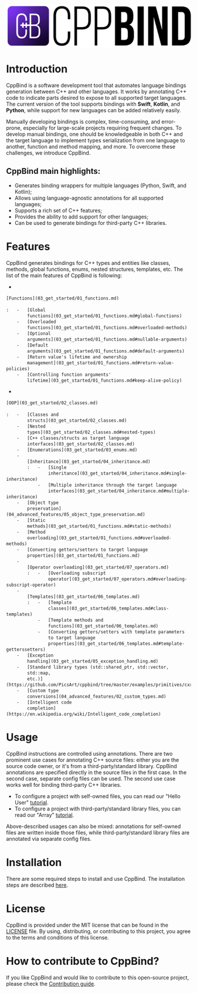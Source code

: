 
![](https://raw.githubusercontent.com/PicsArt/cppbind/master/docs/_static/img/cppbind-logo.svg)

# Introduction

CppBind is a software development tool that automates language bindings
generation between C++ and other languages. It works by annotating C++
code to indicate parts desired to expose to all supported target
languages. The current version of the tool supports bindings with
**Swift**, **Kotlin**, and **Python**, while support for new languages
can be added relatively easily.

Manually developing bindings is complex, time-consuming, and
error-prone, especially for large-scale projects requiring frequent
changes. To develop manual bindings, one should be knowledgeable in both
C++ and the target language to implement types serialization from one
language to another, function and method mapping, and more. To overcome
these challenges, we introduce CppBind.

## CppBind main highlights:

-   Generates binding wrappers for multiple languages (Python, Swift,
    and Kotlin);
-   Allows using language-agnostic annotations for all supported
    languages;
-   Supports a rich set of C++ features;
-   Provides the ability to add support for other languages;
-   Can be used to generate bindings for third-party C++ libraries.

# Features

CppBind generates bindings for C++ types and entities like classes,
methods, global functions, enums, nested structures, templates, etc. The
list of the main features of CppBind is following:

-   

    [Functions](03_get_started/01_functions.md)

    :   -   [Global
            functions](03_get_started/01_functions.md#global-functions)
        -   [Overloaded
            functions](03_get_started/01_functions.md#overloaded-methods)
        -   [Optional
            arguments](03_get_started/01_functions.md#nullable-arguments)
        -   [Default
            arguments](03_get_started/01_functions.md#default-arguments)
        -   [Return value's lifetime and ownership
            management](03_get_started/01_functions.md#return-value-policies)
        -   [Controlling function arguments'
            lifetime](03_get_started/01_functions.md#keep-alive-policy)

-   

    [OOP](03_get_started/02_classes.md)

    :   -   [Classes and
            structs](03_get_started/02_classes.md)
        -   [Nested
            types](03_get_started/02_classes.md#nested-types)
        -   [C++ classes/structs as target language
            interfaces](03_get_started/02_classes.md)
        -   [Enumerations](03_get_started/03_enums.md)
        -   
            [Inheritance](03_get_started/04_inheritance.md)
            :   -   [Single
                    inheritance](03_get_started/04_inheritance.md#single-inheritance)
                -   [Multiple inheritance through the target language
                    interfaces](03_get_started/04_inheritance.md#multiple-inheritance)
        -   [Object type
            preservation](04_advanced_features/05_object_type_preservation.md)
        -   [Static
            methods](03_get_started/01_functions.md#static-methods)
        -   [Method
            overloading](03_get_started/01_functions.md#overloaded-methods)
        -   [Converting getters/setters to target language
            properties](03_get_started/01_functions.md)
        -   
            [Operator overloading](03_get_started/07_operators.md)
            :   -   [Overloading subscript
                    operator](03_get_started/07_operators.md#overloading-subscript-operator)
        -   
            [Templates](03_get_started/06_templates.md)
            :   -   [Template
                    classes](03_get_started/06_templates.md#class-templates)
                -   [Template methods and
                    functions](03_get_started/06_templates.md)
                -   [Converting getters/setters with template parameters
                    to target language
                    properties](03_get_started/06_templates.md#template-getterssetters)
        -   [Exception
            handling](03_get_started/05_exception_handling.md)
        -   [Standard library types (std::shared_ptr, std::vector,
            std::map,
            etc.)](https://github.com/PicsArt/cppbind/tree/master/examples/primitives/cxx/containers)
        -   [Custom type
            conversions](04_advanced_features/02_custom_types.md)
        -   [Intelligent code
            completion](https://en.wikipedia.org/wiki/Intelligent_code_completion)

# Usage

CppBind instructions are controlled using annotations. There are two
prominent use cases for annotating C++ source files: either you are the
source code owner, or it's from a third-party/standard library. CppBind
annotations are specified directly in the source files in the first
case. In the second case, separate config files can be used. The second
use case works well for binding third-party C++ libraries.

-   To configure a project with self-owned files, you can read our
    "Hello User" [tutorial](02_first_steps/04_hello_user.md).
-   To configure a project with third-party/standard library files, you
    can read our "Array" [tutorial](02_first_steps/05_array_tutorial.md).

Above-described usages can also be mixed: annotations for self-owned
files are written inside those files, while third-party/standard library
files are annotated via separate config files.

# Installation

There are some required steps to install and use CppBind. The
installation steps are described [here](02_first_steps/03_installation.md).

# License

CppBind is provided under the MIT license that can be found in the
[LICENSE](https://github.com/PicsArt/cppbind/blob/master/LICENSE) file.
By using, distributing, or contributing to this project, you agree to
the terms and conditions of this license.

# How to contribute to CppBind?

If you like CppBind and would like to contribute to this open-source
project, please check the [Contribution
guide](https://github.com/PicsArt/cppbind/blob/master/docs/CONTRIBUTING.md).
